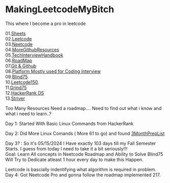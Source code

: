 # MakingLeetcodeMyBitch
This where I become a pro in leetcode

01.[Sheets](https://docs.google.com/spreadsheets/d/1gBNXFwJgnWQMNnC_W_f5dm-ezVR25O2QrEzvUApz0UU/edit?usp=sharing)  
02.[Leetcode](https://leetcode.com/studyplan/leetcode-75/)  
03.[Neetcode](https://www.youtube.com/@NeetCode) <br>
04.[MoreGithubResources](https://github.com/stars/saisankar20/lists/noobtopro) <br>
05.[TechInterviewHandbook](https://www.techinterviewhandbook.org/software-engineering-interview-guide/) <br>
06.[RoadMap](https://neetcode.io/roadmap) <br>
07.[Git & Github](https://www.linkedin.com/learning/learning-git-and-github-23011330/welcome?u=42572828) <br>
08.[Platform Mostly used for Coding Interview](https://coderpad.io/) <br>
09.[Blind75](https://leetcode.com/discuss/general-discussion/460599/blind-75-leetcode-questions). <br>
10.[Leetcode150](https://leetcode.com/studyplan/top-interview-150/). <br>
11.[Grind75](https://www.techinterviewhandbook.org/grind75) <br>
12.[HackerRank DS](https://www.hackerrank.com/domains/data-structures) <br>
13.[Striver](https://takeuforward.org/interviews/strivers-sde-sheet-top-coding-interview-problems/) <br>


Too Many Resources Need a roadmap.... Need to find out what i know and what i need to learn..?

Day 1: Started With Basic Linux Commands from HackerRank

Day 2: Did More Linux Comands ( More 61 to go)  and found [3MonthPrepList](https://www.hackerrank.com/interview/preparation-kits/three-month-preparation-kit/three-month-week-one/challenges) <br>

Day 3? : So it's 05/15/2024  I Have exactly 103 days till my Fall Semester Starts. I guess from today I need to take it a bit seriously!!! <br>
        Goal: Learn All concepts in Neetcode Roadmap and Ability  to Solve Blind75 <br>
        Will Try to Dedicate atleast 1 hour every day to make this Happen. <br>

Leetcode is bascially indentifying what algorithm is required in problem. <br>
Day 4: Got Neetcode Pro and gonna follow the roadmap implemented 217.
